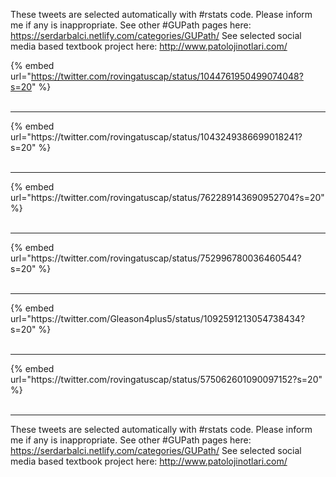 

These tweets are selected automatically with #rstats code. Please inform me if any is inappropriate.
See other #GUPath pages here: https://serdarbalci.netlify.com/categories/GUPath/ 
See selected social media based textbook project here: http://www.patolojinotlari.com/

{% embed url="https://twitter.com/rovingatuscap/status/1044761950499074048?s=20" %}<br>
<br>
<hr>
{% embed url="https://twitter.com/rovingatuscap/status/1043249386699018241?s=20" %}<br>
<br>
<hr>
{% embed url="https://twitter.com/rovingatuscap/status/762289143690952704?s=20" %}<br>
<br>
<hr>
{% embed url="https://twitter.com/rovingatuscap/status/752996780036460544?s=20" %}<br>
<br>
<hr>
{% embed url="https://twitter.com/Gleason4plus5/status/1092591213054738434?s=20" %}<br>
<br>
<hr>
{% embed url="https://twitter.com/rovingatuscap/status/575062601090097152?s=20" %}<br>
<br>
<hr>


These tweets are selected automatically with #rstats code. Please inform me if any is inappropriate.
See other #GUPath pages here: https://serdarbalci.netlify.com/categories/GUPath/ 
See selected social media based textbook project here: http://www.patolojinotlari.com/

